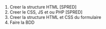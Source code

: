 1. Creer la structure HTML [SPRED]
2. Creer le CSS, JS et ou PHP [SPRED]
3. Creer la structure HTML et CSS du formulaire
4. Faire la BDD